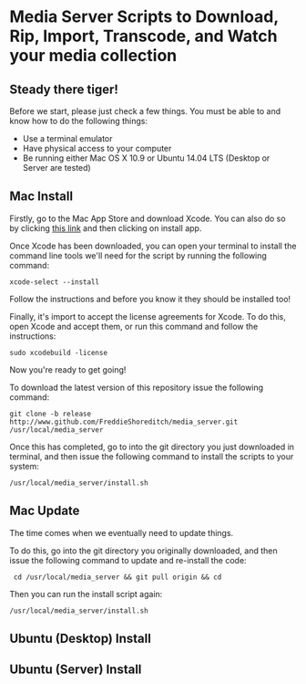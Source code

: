 # Media Server Scripts to Download, Rip, Import, Transcode, and Watch your media collection

## Steady there tiger!

Before we start, please just check a few things. You must be able to and know how to do the following things:

* Use a terminal emulator
* Have physical access to your computer
* Be running either Mac OS X 10.9 or Ubuntu 14.04 LTS (Desktop or Server are tested)

## Mac Install

Firstly, go to the Mac App Store and download Xcode. You can also do so by clicking [this link](https://itunes.apple.com/gb/app/xcode/id497799835?mt=12) and then clicking on install app.

Once Xcode has been downloaded, you can open your terminal to install the command line tools we'll need for the script by running the following command:

	xcode-select --install

Follow the instructions and before you know it they should be installed too!

Finally, it's import to accept the license agreements for Xcode. To do this, open Xcode and accept them, or run this command and follow the instructions:

	sudo xcodebuild -license

Now you're ready to get going!

To download the latest version of this repository issue the following command:

	git clone -b release http://www.github.com/FreddieShoreditch/media_server.git /usr/local/media_server

Once this has completed, go to into the git directory you just downloaded in terminal, and then issue the following command to install the scripts to your system:

	/usr/local/media_server/install.sh

## Mac Update

The time comes when we eventually need to update things.

To do this, go into the git directory you originally downloaded, and then issue the following command to update and re-install the code:

	 cd /usr/local/media_server && git pull origin && cd

Then you can run the install script again:

	/usr/local/media_server/install.sh

## Ubuntu (Desktop) Install

## Ubuntu (Server) Install
